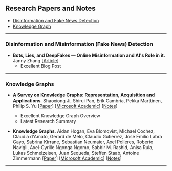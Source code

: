 ## Research Papers and Notes

- [Disinformation and Fake News Detection](#disinformation-and-misinformation-fake-news-detection)
- [Knowledge Graph](#knowledge-graphs)

---

### Disinformation and Misinformation (Fake News) Detection

- **Bots, Lies, and DeepFakes — Online Misinformation and AI's Role in it.** Janny Zhang
  [[Article](https://www.skynettoday.com/overviews/misinfo)]
  - Excellent Blog Post

---

### Knowledge Graphs

- **A Survey on Knowledge Graphs: Representation, Acquisition and Applications**. Shaoxiong Ji, Shirui Pan, Erik Cambria, Pekka Marttinen, Philip S. Yu
  [[Paper](https://arxiv.org/abs/2002.00388)]
  [[Microsoft Academic](https://academic.microsoft.com/paper/3003265726/reference)]
  [[Notes](/knowledge-graphs/README.md#a-survey-on-knowledge-graphs)]

  - Excellent Knowledge Graph Overview
  - Latest Research Summary

- **Knowledge Graphs**. Aidan Hogan, Eva Blomqvist, Michael Cochez, Claudia d'Amato, Gerard de Melo, Claudio Gutierrez, José Emilio Labra Gayo, Sabrina Kirrane, Sebastian Neumaier, Axel Polleres, Roberto Navigli, Axel-Cyrille Ngonga Ngomo, Sabbir M. Rashid, Anisa Rula, Lukas Schmelzeisen, Juan Sequeda, Steffen Staab, Antoine Zimmermann
  [[Paper](https://arxiv.org/abs/2003.02320)] [[Microsoft Academic](https://academic.microsoft.com/paper/3010336026/reference)] [[Notes](/knowledge-graphs/README.md#knowledge-graphs)]

---

